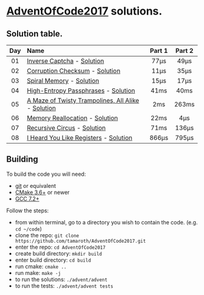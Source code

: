 # [AdventOfCode2017](http://adventofcode.com/2017/) solutions.

## Solution table.

| Day | Name                                                                    | Part 1    | Part 2    |
|:---:|:------------------------------------------------------------------------|:---------:|:---------:|
| 01  | [Inverse Captcha][day01] - [Solution][day01sol]                         |      77µs |      49µs |
| 02  | [Corruption Checksum][day02] - [Solution][day02sol]                     |      11µs |      35µs |
| 03  | [Spiral Memory][day03] - [Solution][day03sol]                           |      15µs |      17µs |
| 04  | [High-Entropy Passphrases][day04] - [Solution][day04sol]                |      41ms |      40ms |
| 05  | [A Maze of Twisty Trampolines, All Alike][day05] - [Solution][day05sol] |       2ms |     263ms |
| 06  | [Memory Reallocation][day06] - [Solution][day06sol]                     |      22ms |       4µs |
| 07  | [Recursive Circus][day07] - [Solution][day07sol]                        |      71ms |     136µs |
| 08  | [I Heard You Like Registers][day08] - [Solution][day08sol]              |     866µs |     795µs |

[day01]: https://adventofcode.com/2017/day/1
[day01sol]: ./advent/days/01/inverse_captcha.cc#L72
[day02]: https://adventofcode.com/2017/day/2
[day02sol]: ./advent/days/02/corruption_checksum.cc#L88
[day03]: http://adventofcode.com/2017/day/3
[day03sol]: ./advent/days/03/spiral_memory.cc#L76
[day04]: http://adventofcode.com/2017/day/4
[day04sol]: ./advent/days/03/high_entropy_passphrases.cc#L69
[day05]: http://adventofcode.com/2017/day/5
[day05sol]: ./advent/days/05/maze.cc#L54
[day06]: http://adventofcode.com/2017/day/6
[day06sol]: ./advent/days/05/memory_reallocation.cc#L72
[day07]: http://adventofcode.com/2017/day/7
[day07sol]: ./advent/days/07/recursive_circus.cc#L64
[day08]: http://adventofcode.com/2017/day/7
[day08sol]: ./advent/days/08/registers.cc#L64
[day09]: http://adventofcode.com/2017/day/7
[day08sol]: ./advent/days/09/stream_processing.cc#L64

## Building
To build the code you will need:
 * [git](https://git-scm.com) or equivalent
 * [CMake 3.6+](https://cmake.org) or newer
 * [GCC 7.2+](https://gcc.gnu.org/gcc-7/)

Follow the steps:
 * from within terminal, go to a directory you wish to contain the code. (e.g. `cd ~/code`)
 * clone the repo: `git clone https://github.com/tamaroth/AdventOfCode2017.git`
 * enter the repo: `cd AdventOfCode2017`
 * create build directory: `mkdir build`
 * enter build directory: `cd build`
 * run cmake: `cmake ..`
 * run make: `make -j`
 * to run the solutions: `./advent/advent`
 * to run the tests: `./advent/advent tests`
